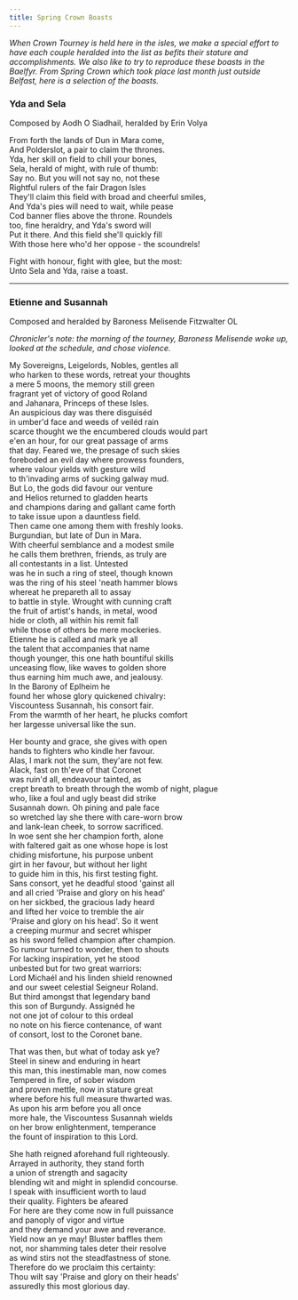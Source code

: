 ```yaml
---
title: Spring Crown Boasts
---
```


_When Crown Tourney is held here in the isles, we make a special effort to have each couple heralded into the list as befits their stature and accomplishments. We also like to try to reproduce these boasts in the Baelfyr. From Spring Crown which took place last month just outside Belfast, here is a selection of the boasts._



### Yda and Sela

Composed by Aodh O Siadhail, heralded by Erin Volya

From forth the lands of Dun in Mara come,   
And Polderslot, a pair to claim the thrones.  
Yda, her skill on field to chill your bones,   
Sela, herald of might, with rule of thumb:  
Say no. But you will not say no, not these  
Rightful rulers of the fair Dragon Isles  
They'll claim this field with broad and cheerful smiles,  
And Yda's pies will need to wait, while pease  
Cod banner flies above the throne. Roundels  
too, fine heraldry, and Yda's sword will  
Put it there. And this field she'll quickly fill  
With those here who'd her oppose - the scoundrels!  

Fight with honour, fight with glee, but the most:  
Unto Sela and Yda, raise a toast.  


-----

### Etienne and Susannah

Composed and heralded by Baroness Melisende Fitzwalter OL

_Chronicler's note: the morning of the tourney, Baroness Melisende woke up, looked at the schedule, and chose violence._

My Sovereigns, Leigelords, Nobles, gentles all  
who harken to these words, retreat your thoughts  
a mere 5 moons, the memory still green  
fragrant yet of victory of good Roland  
and Jahanara, Princeps of these Isles.  
An auspicious day was there disguiséd  
in umber&#39;d face and weeds of veiléd rain  
scarce thought we the encumbered clouds would part  
e&#39;en an hour, for our great passage of arms  
that day. Feared we, the presage of such skies  
foreboded an evil day where prowess founders,  
where valour yields with gesture wild  
to th&#39;invading arms of sucking galway mud.  
But Lo, the gods did favour our venture  
and Helios returned to gladden hearts  
and champions daring and gallant came forth  
to take issue upon a dauntless field.  
Then came one among them with freshly looks.  
Burgundian, but late of Dun in Mara.  
With cheerful semblance and a modest smile  
he calls them brethren, friends, as truly are  
all contestants in a list. Untested  
was he in such a ring of steel, though known  
was the ring of his steel &#39;neath hammer blows  
whereat he prepareth all to assay  
to battle in style. Wrought with cunning craft  
the fruit of artist&#39;s hands, in metal, wood  
hide or cloth, all within his remit fall  
while those of others be mere mockeries.  
Etienne he is called and mark ye all  
the talent that accompanies that name  
though younger, this one hath bountiful skills  
unceasing flow, like waves to golden shore  
thus earning him much awe, and jealousy.  
In the Barony of Eplheim he  
found her whose glory quickened chivalry:  
Viscountess Susannah, his consort fair.  
From the warmth of her heart, he plucks comfort  
her largesse universal like the sun.  
  
Her bounty and grace, she gives with open  
hands to fighters who kindle her favour.  
Alas, I mark not the sum, they&#39;are not few.  
Alack, fast on th&#39;eve of that Coronet  
was ruin&#39;d all, endeavour tainted, as  
crept breath to breath through the womb of night, plague  
who, like a foul and ugly beast did strike  
Susannah down. Oh pining and pale face  
so wretched lay she there with care-worn brow  
and lank-lean cheek, to sorrow sacrificed.  
In woe sent she her champion forth, alone  
with faltered gait as one whose hope is lost  
chiding misfortune, his purpose unbent  
girt in her favour, but without her light  
to guide him in this, his first testing fight.  
Sans consort, yet he deadful stood &#39;gainst all  
and all cried &#39;Praise and glory on his head&#39;  
on her sickbed, the gracious lady heard  
and lifted her voice to tremble the air  
&#39;Praise and glory on his head&#39;. So it went  
a creeping murmur and secret whisper  
as his sword felled champion after champion.  
So rumour turned to wonder, then to shouts  
For lacking inspiration, yet he stood  
unbested but for two great warriors:  
Lord Michaél and his linden shield renowned  
and our sweet celestial Seigneur Roland.  
But third amongst that legendary band  
this son of Burgundy. Assignéd he  
not one jot of colour to this ordeal  
no note on his fierce contenance, of want  
of consort, lost to the Coronet bane.  
  
That was then, but what of today ask ye?  
Steel in sinew and enduring in heart  
this man, this inestimable man, now comes  
Tempered in fire, of sober wisdom  
and proven mettle, now in stature great  
where before his full measure thwarted was.  
As upon his arm before you all once  
more hale, the Viscountess Susannah wields  
on her brow enlightenment, temperance  
the fount of inspiration to this Lord.  
  
She hath reigned aforehand full righteously.  
Arrayed in authority, they stand forth  
a union of strength and sagacity  
blending wit and might in splendid concourse.  
I speak with insufficient worth to laud  
their quality. Fighters be afeared  
For here are they come now in full puissance  
and panoply of vigor and virtue  
and they demand your awe and reverance.  
Yield now an ye may! Bluster baffles them  
not, nor shamming tales deter their resolve  
as wind stirs not the steadfastness of stone.  
Therefore do we proclaim this certainty:  
Thou wilt say &#39;Praise and glory on their heads&#39;  
assuredly this most glorious day.  

